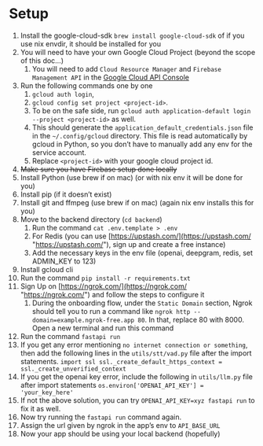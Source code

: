 # Setup
1. Install the google-cloud-sdk `brew install google-cloud-sdk`
    of if you use nix envdir, it should be installed for you
2. You will need to have your own Google Cloud Project (beyond the scope of this doc…)
    1. You will need to add `Cloud Resource Manager` and `Firebase Management API` in the [Google Cloud API Console](https://console.cloud.google.com/apis/dashboard)
3. Run the following commands one by one
	1. `gcloud auth login`,
	2. `gcloud config set project <project-id>`.
	3. To be on the safe side, run `gcloud auth application-default login --project <project-id>` as well.
	4. This should generate the `application_default_credentials.json` file in the `~/.config/gcloud` directory. This file is read automatically by gcloud in Python, so you don’t have to manually add any env for the service account.
	5. Replace `<project-id>` with your google cloud project id.
4. ~~Make sure you have Firebase setup done locally~~
5. Install Python (use brew if on mac) (or with nix env it will be done for you)
6. Install pip (if it doesn’t exist)
7. Install git and ffmpeg (use brew if on mac) (again nix env installs this for you)
8. Move to the backend directory (`cd backend`)
	1. Run the command `cat .env.template > .env`
	2. For Redis (you can use [https://upstash.com/](https://upstash.com/ "https://upstash.com/"), sign up and create a free instance)
	3. Add the necessary keys in the env file (openai, deepgram, redis, set ADMIN_KEY to 123)
9. Install gcloud cli
10.  Run the command `pip install -r requirements.txt`
11. Sign Up on [https://ngrok.com/](https://ngrok.com/ "https://ngrok.com/") and follow the steps to configure it
	1. During the onboarding flow, under the `Static Domain` section, Ngrok should tell you to run a command like `ngrok http --domain=example.ngrok-free.app 80`. In that, replace 80 with 8000. Open a new terminal and run this command
12. Run the command `fastapi run`
13. If you get any error mentioning `no internet connection or something`, then add the following lines in the `utils/stt/vad.py` file after the import statements.
	`import ssl ssl._create_default_https_context = ssl._create_unverified_context`
14. If you get the openai key error, include the following in `utils/llm.py` file after import statements
	`os.environ['OPENAI_API_KEY'] = 'your_key_here'`
15.  If not the above solution, you can try `OPENAI_API_KEY=xyz fastapi run` to fix it as well.
16. Now try running the `fastapi run` command again.
17. Assign the url given by ngrok in the app’s env to `API_BASE_URL`
18. Now your app should be using your local backend (hopefully)

